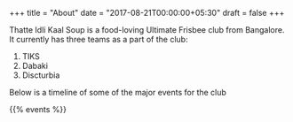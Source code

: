 +++
title = "About"
date = "2017-08-21T00:00:00+05:30"
draft = false
+++

Thatte Idli Kaal Soup is a food-loving Ultimate Frisbee club from Bangalore. It
currently has three teams as a part of the club:

1.  TIKS
2.  Dabaki
3.  Discturbia

Below is a timeline of some of the major events for the club

{{% events %}}
